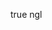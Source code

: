 true ngl

<!---
EletricalFuse/EletricalFuse is a ✨ special ✨ repository because its `README.md` (this file) appears on your GitHub profile.
You can click the Preview link to take a look at your changes.
--->
